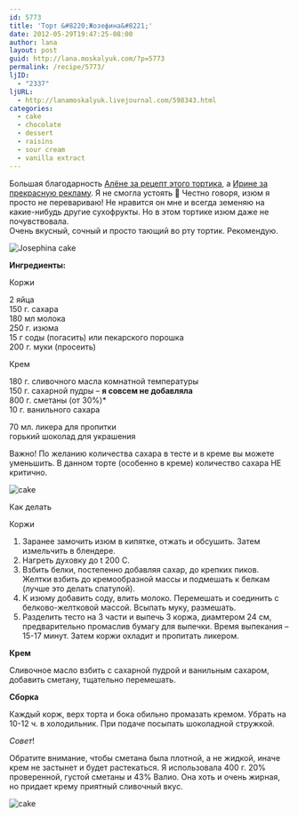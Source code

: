```yaml
---
id: 5773
title: 'Торт &#8220;Жозефина&#8221;'
date: 2012-05-29T19:47:25-08:00
author: lana
layout: post
guid: http://lana.moskalyuk.com/?p=5773
permalink: /recipe/5773/
ljID:
  - "2337"
ljURL:
  - http://lanamoskalyuk.livejournal.com/598343.html
categories:
  - cake
  - chocolate
  - dessert
  - raisins
  - sour cream
  - vanilla extract
---
```

Большая благодарность [Алёне за рецепт этого тортика](http://alenakogotkova.livejournal.com/34965.html?page=1#comments), а [Ирине за прекрасную рекламу](http://irrez.livejournal.com/46850.html#cutid1). Я не смогла устоять 🙂 Честно говоря, изюм я просто не перевариваю! Не нравится он мне и всегда земеняю на какие-нибудь другие сухофрукты. Но в этом тортике изюм даже не почувствовала.  
Очень вкусный, сочный и просто тающий во рту тортик. Рекомендую.

![Josephina cake](http://farm8.staticflickr.com/7219/7299165592_8c6ccdf43e_z.jpg) 

**Ингредиенты:**

Коржи

2 яйца  
150 г. сахара  
180 мл молока  
250 г. изюма  
15 г соды (погасить) или пекарского порошка  
200 г. муки (просеить)

Крем

180 г. сливочного масла комнатной температуры  
150 г. сахарной пудры &#8211; **я совсем не добавляла**  
800 г. сметаны (от 30%)*  
10 г. ванильного сахара

70 мл. ликера для пропитки  
горький шоколад для украшения

Важно! По желанию количества сахара в тесте и в креме вы можете уменьшить. В данном торте (особенно в креме) количество сахара НЕ критично.

![cake](http://farm8.staticflickr.com/7216/7299164418_4e843ecf35_z.jpg) 

Как делать

Коржи

1. Заранее замочить изюм в кипятке, отжать и обсушить. Затем измельчить в блендере.  
2. Нагреть духовку до t 200 С.  
3. Взбить белки, постепенно добавляя сахар, до крепких пиков. Желтки взбить до кремообразной массы и подмешать к белкам (лучше это делать спатулой).  
4. К изюму добавить соду, влить молоко. Перемешать и соединить с белково-желтковой массой. Всыпать муку, размешать.  
5. Разделить тесто на 3 части и выпечь 3 коржа, диамтером 24 см, предварительно промаслив бумагу для выпечки. Время выпекания &#8211; 15-17 минут. Затем коржи охладит и пропитать ликером.

**Крем**

Сливочное масло взбить с сахарной пудрой и ванильным сахаром, добавить сметану, тщательно перемешать.

**Сборка**

Каждый корж, верх торта и бока обильно промазать кремом. Убрать на 10-12 ч. в холодильник. При подаче посыпать шоколадной стружкой.

_Совет_!

Обратите внимание, чтобы сметана была плотной, а не жидкой, иначе крем не застынет и будет растекаться. Я использовала 400 г. 20% проверенной, густой сметаны и 43% Валио. Она хоть и очень жирная, но придает крему приятный сливочный вкус.

![cake](http://farm8.staticflickr.com/7240/7299162366_ae747b9bdf_z.jpg)